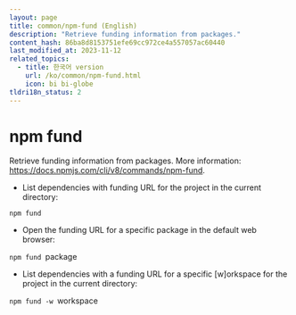 ```yaml
---
layout: page
title: common/npm-fund (English)
description: "Retrieve funding information from packages."
content_hash: 86ba8d8153751efe69cc972ce4a557057ac60440
last_modified_at: 2023-11-12
related_topics:
  - title: 한국어 version
    url: /ko/common/npm-fund.html
    icon: bi bi-globe
tldri18n_status: 2
---
```

# npm fund

Retrieve funding information from packages.
More information: <https://docs.npmjs.com/cli/v8/commands/npm-fund>.

- List dependencies with funding URL for the project in the current directory:

`npm fund`

- Open the funding URL for a specific package in the default web browser:

`npm fund `<span class="tldr-var badge badge-pill bg-dark-lm bg-white-dm text-white-lm text-dark-dm font-weight-bold">package</span>

- List dependencies with a funding URL for a specific [w]orkspace for the project in the current directory:

`npm fund -w `<span class="tldr-var badge badge-pill bg-dark-lm bg-white-dm text-white-lm text-dark-dm font-weight-bold">workspace</span>
